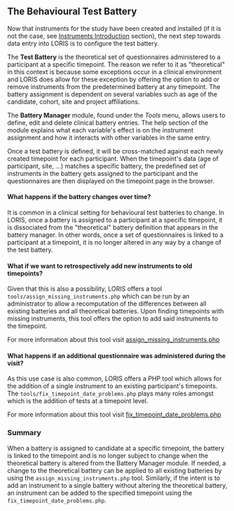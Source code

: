 ## The Behavioural Test Battery

Now that instruments for the study have been created and installed (if it is not 
the case, see [Instruments Introduction](01_instrument_intro_prerequisites.md) 
section), the next step towards data entry into LORIS is to configure the test 
battery.

The **Test Battery** is the theoretical set of questionnaires administered to a 
participant at a specific timepoint. The reason we refer to it as "theoretical" 
in this context is because some exceptions occur in a clinical environment and 
LORIS does allow for these exception by offering the option to add or remove 
instruments from the predetermined battery at any timepoint. The battery assignment 
is dependent on several variables such as age of the candidate, cohort, site 
and project affiliations.

The **Battery Manager** module, found under the *Tools* menu, allows users to 
define, edit and delete clinical battery entries. The help section of the module 
explains what each variable's effect is on the instrument assignment and how it 
interacts with other variables in the same entry.

Once a test battery is defined, it will be cross-matched against each newly 
created timepoint for each participant. When the timepoint's data (age of participant, site, ...) 
matches a specific battery, the predefined set of instruments in the battery 
gets assigned to the participant and the questionnaires are then displayed on 
the timepoint page in the browser.

#### What happens if the battery changes over time?
It is common in a clinical setting for behavioural test batteries to change. In 
LORIS, once a battery is assigned to a participant at a specific timepoint, it 
is dissociated from the "theoretical" battery definition that appears in the battery 
manager. In other words, once a set of questionnaires is linked to a participant 
at a timepoint, it is no longer altered in any way by a change of the test battery.

#### What if we want to retrospectively add new instruments to old timepoints?
Given that this is also a possibility, LORIS offers a tool 
`tools/assign_missing_instruments.php` which can be run by an administrator to 
allow a recomputation of the differences between all existing batteries and all 
theoretical batteries. Upon finding timepoints with missing instruments, this 
tool offers the option to add said instruments to the timepoint. 

For more information about this tool visit [assign\_missing\_instruments.php](../../../../tools/assign_missing_instruments.php)

#### What happens if an additional questionnaire was administered during the visit?
As this use case is also common, LORIS offers a PHP tool which allows for the 
addition of a single instrument to an existing participant's timepoints. The 
`tools/fix_timepoint_date_problems.php` plays many roles amongst which is the 
addition of tests at a timepoint level.

For more information about this tool visit [fix\_timepoint\_date\_problems.php](../../../../tools/fix_timepoint_date_problems.php)

### Summary
When a battery is assigned to candidate at a specific timepoint, the battery 
is linked to the timepoint and is no longer subject to change when the theoretical 
battery is altered from the Battery Manager module. If needed, a change to the 
theoretical battery can be applied to all existing batteries by using the 
`assign_missing_instruments.php` tool. Similarly, if the intent is to add an 
instrument to a single battery without altering the theoretical battery, an 
instrument can be added to the specified timepoint using the `fix_timepoint_date_problems.php`.


